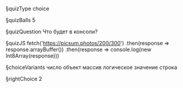 §quizType
choice

§quizBalls
5

§quizQuestion
Что будет в консоли?



§quizJS
fetch('https://picsum.photos/200/300')
  .then(response => response.arrayBuffer())
  .then(response => console.log(new Int8Array(response)))



§choiceVariants
число
объект
массив
логическое значение
строка




§rightChoice
2
